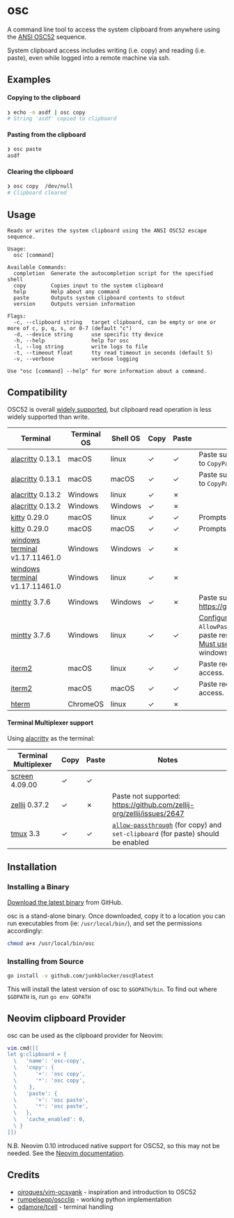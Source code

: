 # osc
A command line tool to access the system clipboard from anywhere using the [ANSI OSC52](https://invisible-island.net/xterm/ctlseqs/ctlseqs.html#h3-Operating-System-Commands) sequence.

System clipboard access includes writing (i.e. copy) and reading (i.e. paste), even while logged into a remote machine via ssh.

## Examples

#### Copying to the clipboard

```bash
❯ echo -n asdf | osc copy
# String 'asdf' copied to clipboard
```

#### Pasting from the clipboard

```bash
❯ osc paste
asdf
```

#### Clearing the clipboard

```bash
❯ osc copy  /dev/null
# Clipboard cleared
```

## Usage

```
Reads or writes the system clipboard using the ANSI OSC52 escape sequence.

Usage:
  osc [command]

Available Commands:
  completion  Generate the autocompletion script for the specified shell
  copy        Copies input to the system clipboard
  help        Help about any command
  paste       Outputs system clipboard contents to stdout
  version     Outputs version information

Flags:
  -c, --clipboard string   target clipboard, can be empty or one or more of c, p, q, s, or 0-7 (default "c")
  -d, --device string      use specific tty device
  -h, --help               help for osc
  -l, --log string         write logs to file
  -t, --timeout float      tty read timeout in seconds (default 5)
  -v, --verbose            verbose logging

Use "osc [command] --help" for more information about a command.
```

## Compatibility

OSC52 is overall [widely supported](https://github.com/ojroques/vim-oscyank/blob/main/README.md#vim-oscyank), but clipboard read operation is less widely supported than write.

Terminal | Terminal OS | Shell OS | Copy | Paste | Notes
---      | ---         | ---      | ---  | ---   | ---
[alacritty](https://github.com/alacritty/alacritty) 0.13.1 | macOS | linux | &check; | &check; | Paste support requires [setting](https://alacritty.org/config-alacritty.html) `terminal.osc52` to `CopyPaste` or `OnlyPaste`
[alacritty](https://github.com/alacritty/alacritty) 0.13.1 | macOS | macOS | &check; | &check; | Paste support requires [setting](https://alacritty.org/config-alacritty.html) `terminal.osc52` to `CopyPaste` or `OnlyPaste`
[alacritty](https://github.com/alacritty/alacritty) 0.13.2 | Windows | linux | &check; | &cross; |
[alacritty](https://github.com/alacritty/alacritty) 0.13.2 | Windows | Windows | &check; | &cross; |
[kitty](https://github.com/kovidgoyal/kitty) 0.29.0 | macOS | linux | &check; | &check; | Prompts for access
[kitty](https://github.com/kovidgoyal/kitty) 0.29.0 | macOS | macOS | &check; | &check; | Prompts for access
[windows terminal](https://github.com/microsoft/terminal) v1.17.11461.0 | Windows | Windows | &check; | &cross; |
[windows terminal](https://github.com/microsoft/terminal) v1.17.11461.0 | Windows | linux | &check; | &cross; |
[mintty](https://mintty.github.io/) 3.7.6 | Windows | Windows | &check; | &cross; | Paste support: https://github.com/theimpostor/osc/issues/13
[mintty](https://mintty.github.io/) 3.7.6 | Windows | linux | &check; | &check; | [Configure](https://mintty.github.io/mintty.1.html) `AllowSetSelection`, `AllowPasteSelection` to `true` for copy and paste respectively.<br>[Must use cygwin openssh](https://github.com/mintty/mintty/issues/1301#issuecomment-2509564173), native ssh.exe for windows causes issues.
[iterm2](https://iterm2.com/) | macOS | linux | &check; | &check; | Paste requires version 3.5.0. Prompts for access.
[iterm2](https://iterm2.com/) | macOS | macOS | &check; | &check; | Paste requires version 3.5.0. Prompts for access.
[hterm](https://chrome.google.com/webstore/detail/secure-shell/iodihamcpbpeioajjeobimgagajmlibd) | ChromeOS | linux | &check; | &cross; |

#### Terminal Multiplexer support

Using [alacritty](https://github.com/alacritty/alacritty) as the terminal:

Terminal Multiplexer | Copy | Paste | Notes
---                  | ---  | ---   | ---
[screen](https://www.gnu.org/software/screen/) 4.09.00 | &check; | &check; |
[zellij](https://zellij.dev/) 0.37.2 | &check; | &cross; | Paste not supported: https://github.com/zellij-org/zellij/issues/2647
[tmux](https://github.com/tmux/tmux) 3.3 | &check; | &check; | [`allow-passthrough`](https://github.com/tmux/tmux/wiki/FAQ#what-is-the-passthrough-escape-sequence-and-how-do-i-use-it) (for copy) and `set-clipboard` (for paste) should be enabled

## Installation

### Installing a Binary

[Download the latest binary](https://github.com/theimpostor/osc/releases) from GitHub.

osc is a stand-alone binary. Once downloaded, copy it to a location you can run executables from (ie: `/usr/local/bin/`), and set the permissions accordingly:

```bash
chmod a+x /usr/local/bin/osc
```

### Installing from Source

```bash
go install -v github.com/junkblocker/osc@latest
```

This will install the latest version of osc to `$GOPATH/bin`. To find out where `$GOPATH` is, run `go env GOPATH`

## Neovim clipboard Provider

osc can be used as the clipboard provider for Neovim:

```lua
vim.cmd([[
let g:clipboard = {
  \   'name': 'osc-copy',
  \   'copy': {
  \      '+': 'osc copy',
  \      '*': 'osc copy',
  \    },
  \   'paste': {
  \      '+': 'osc paste',
  \      '*': 'osc paste',
  \   },
  \   'cache_enabled': 0,
  \ }
]])
```

N.B. Neovim 0.10 introduced native support for OSC52, so this may not be needed. See the [Neovim documentation](https://neovim.io/doc/user/provider.html#clipboard-osc52).

## Credits
-  [ojroques/vim-ocsyank](https://github.com/ojroques/vim-oscyank) - inspiration and introduction to OSC52
-  [rumpelsepp/oscclip](https://github.com/rumpelsepp/oscclip/tree/v0.4.1) - working python implementation
-  [gdamore/tcell](https://github.com/gdamore/tcell) - terminal handling

